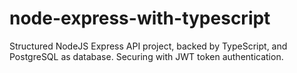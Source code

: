 # node-express-with-typescript
Structured NodeJS Express API project, backed by TypeScript, and PostgreSQL as database. Securing with JWT token authentication.
